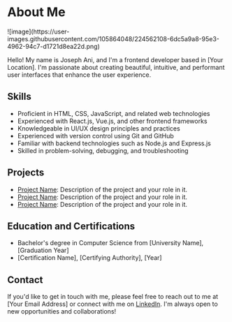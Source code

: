   <h1>About Me</h1>
   ![image](https://user-images.githubusercontent.com/105864048/224562108-6dc5a9a8-95e3-4962-94c7-d1721d8ea22d.png)
    <p>Hello! My name is Joseph Ani, and I'm a frontend developer based in [Your Location]. I'm passionate about creating beautiful, intuitive, and performant user interfaces that enhance the user experience.</p>
    <h2>Skills</h2>
    <ul>
      <li>Proficient in HTML, CSS, JavaScript, and related web technologies</li>
      <li>Experienced with React.js, Vue.js, and other frontend frameworks</li>
      <li>Knowledgeable in UI/UX design principles and practices</li>
      <li>Experienced with version control using Git and GitHub</li>
      <li>Familiar with backend technologies such as Node.js and Express.js</li>
      <li>Skilled in problem-solving, debugging, and troubleshooting</li>
    </ul>
    <h2>Projects</h2>
    <ul>
      <li><a href="https://github.com/yourusername/projectname">Project Name</a>: Description of the project and your role in it.</li>
      <li><a href="https://github.com/yourusername/projectname">Project Name</a>: Description of the project and your role in it.</li>
      <li><a href="https://github.com/yourusername/projectname">Project Name</a>: Description of the project and your role in it.</li>
    </ul>
    <h2>Education and Certifications</h2>
    <ul>
      <li>Bachelor's degree in Computer Science from [University Name], [Graduation Year]</li>
      <li>[Certification Name], [Certifying Authority], [Year]</li>
    </ul>
    <h2>Contact</h2>
    <p>If you'd like to get in touch with me, please feel free to reach out to me at [Your Email Address] or connect with me on <a href="https://www.linkedin.com/in/yourlinkedinusername/">LinkedIn</a>. I'm always open to new opportunities and collaborations!</p>
